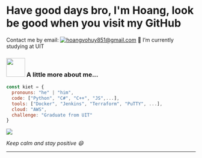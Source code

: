 # Have good days bro, I'm Hoang, look be good when you visit my GitHub

Contact me by email: [![hoangvohuy851@gmail.com](https://img.shields.io/badge/email-D14836?style=flat&logo=gmail&logoColor=white)](mailto:your-email@example.com)
🔭 I’m currently studying at UIT<br>

### <img src="https://media.giphy.com/media/VgCDAzcKvsR6OM0uWg/giphy.gif" width="50"> A little more about me...  

```javascript
const kiet = {
  pronouns: "he" | "him",
  code: ["Python", "C#", "C++", "JS",...],
  tools: ["Docker", "Jenkins", "Terraform", "PuTTY", ...],
  cloud: "AWS",
  challenge: "Graduate from UIT"
}
```

[![](https://visitcount.itsvg.in/api?id=K-izme&icon=5&color=1)](https://visitcount.itsvg.in)



<em><b></b> Keep calm and stay positive</b> 😄</em>

---


